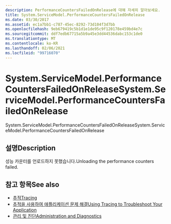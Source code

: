 ```yaml
---
description: PerformanceCountersFailedOnRelease에 대해 자세히 알아보세요.
title: System.ServiceModel.PerformanceCountersFailedOnRelease
ms.date: 03/30/2017
ms.assetid: ec1a7bb1-c787-45ec-8292-73d104f3d7bb
ms.openlocfilehash: 9eb679419c5b1d1e1de95c9f120178e459bd4e7c
ms.sourcegitcommit: ddf7edb67715a5b9a45e3dd44536dabc153c1de0
ms.translationtype: MT
ms.contentlocale: ko-KR
ms.lasthandoff: 02/06/2021
ms.locfileid: "99716070"
---
```

# <a name="systemservicemodelperformancecountersfailedonrelease"></a><span data-ttu-id="b2c15-103">System.ServiceModel.PerformanceCountersFailedOnRelease</span><span class="sxs-lookup"><span data-stu-id="b2c15-103">System.ServiceModel.PerformanceCountersFailedOnRelease</span></span>

<span data-ttu-id="b2c15-104">System.ServiceModel.PerformanceCountersFailedOnRelease</span><span class="sxs-lookup"><span data-stu-id="b2c15-104">System.ServiceModel.PerformanceCountersFailedOnRelease</span></span>  
  
## <a name="description"></a><span data-ttu-id="b2c15-105">설명</span><span class="sxs-lookup"><span data-stu-id="b2c15-105">Description</span></span>  

 <span data-ttu-id="b2c15-106">성능 카운터를 언로드하지 못했습니다.</span><span class="sxs-lookup"><span data-stu-id="b2c15-106">Unloading the performance counters failed.</span></span>  
  
## <a name="see-also"></a><span data-ttu-id="b2c15-107">참고 항목</span><span class="sxs-lookup"><span data-stu-id="b2c15-107">See also</span></span>

- [<span data-ttu-id="b2c15-108">추적</span><span class="sxs-lookup"><span data-stu-id="b2c15-108">Tracing</span></span>](index.md)
- [<span data-ttu-id="b2c15-109">추적을 사용하여 애플리케이션 문제 해결</span><span class="sxs-lookup"><span data-stu-id="b2c15-109">Using Tracing to Troubleshoot Your Application</span></span>](using-tracing-to-troubleshoot-your-application.md)
- [<span data-ttu-id="b2c15-110">관리 및 진단</span><span class="sxs-lookup"><span data-stu-id="b2c15-110">Administration and Diagnostics</span></span>](../index.md)
